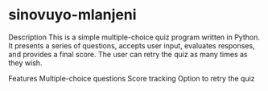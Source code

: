 # sinovuyo-mlanjeni
Description
This is a simple multiple-choice quiz program written in Python. It presents a series of questions, accepts user input, evaluates responses, and provides a final score. The user can retry the quiz as many times as they wish.

Features
Multiple-choice questions
Score tracking
Option to retry the quiz
